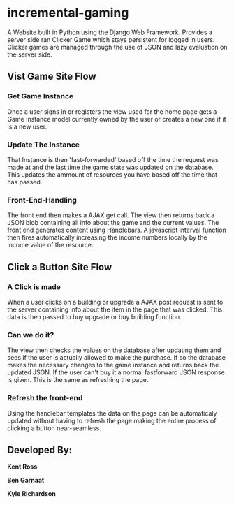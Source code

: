 # incremental-gaming

A Website built in Python using the Django Web Framework. Provides a server side ran Clicker Game which stays persistent for logged in users. Clicker games are managed through the use of JSON and lazy evaluation on the server side.

## Vist Game Site Flow
### Get Game Instance
Once a user signs in or registers the view used for the home page gets a Game Instance model currently owned by the user or creates a new one if it is a new user.
### Update The Instance
That Instance is then 'fast-forwarded' based off the time the request was made at and the last time the game state was updated on the database. This updates the ammount of resources you have based off the time that has passed.
### Front-End-Handling
The front end then makes a AJAX get call. The view then returns back a JSON blob containing all info about the game and the current values. The front end generates content using Handlebars. A javascript interval function then fires automatically increasing the income numbers locally by the income value of the resource.

## Click a Button Site Flow
### A Click is made
When a user clicks on a building or upgrade a AJAX post request is sent to the server containing info about the item in the page that was clicked. This data is then passed to buy upgrade or buy building function. 
### Can we do it?
The view then checks the values on the database after updating them and sees if the user is actually allowed to make the purchase. If so the database makes the necessary changes to the game instance and returns back the updated JSON. If the user can't buy it a normal fastforward JSON response is given. This is the same as refreshing the page.
### Refresh the front-end
Using the handlebar templates the data on the page can be automaticaly updated without having to refresh the page making the entire process of clicking a button near-seamless.

## Developed By:
**Kent Ross**

**Ben Garnaat**

**Kyle Richardson**
